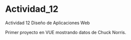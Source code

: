# Actividad_12
 Actividad 12 Diseño de Aplicaciones Web

Primer proyecto en VUE mostrando datos de Chuck Norris.
